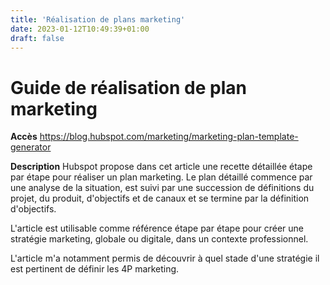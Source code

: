 ```yaml
---
title: 'Réalisation de plans marketing'
date: 2023-01-12T10:49:39+01:00
draft: false
---
```


# Guide de réalisation de plan marketing

**Accès**
https://blog.hubspot.com/marketing/marketing-plan-template-generator

**Description**
Hubspot propose dans cet article une recette détaillée étape par étape pour réaliser un plan marketing. Le plan détaillé commence par une analyse de la situation, est suivi par une succession de définitions du projet, du produit, d'objectifs et de canaux et se termine par la définition d'objectifs.

L'article est utilisable comme référence étape par étape pour créer une stratégie marketing, globale ou digitale, dans un contexte professionnel.

L'article m'a notamment permis de découvrir à quel stade d'une stratégie il est pertinent de définir les 4P marketing.
